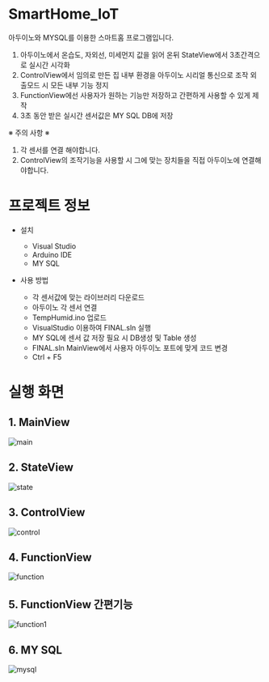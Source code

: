 # SmartHome_IoT

아두이노와 MYSQL를 이용한 스마트홈 프로그램입니다.

1. 아두이노에서 온습도, 자외선, 미세먼지 값을 읽어 온뒤 StateView에서 3초간격으로 실시간 시각화
2. ControlView에서 임의로 만든 집 내부 환경을 아두이노 시리얼 통신으로 조작 외출모드 시 모든 내부 기능 정지
3. FunctionView에선 사용자가 원하는 기능만 저장하고 간편하게 사용할 수 있게 제작
4. 3초 동안 받은 실시간 센서값은 MY SQL DB에 저장

※ 주의 사항 ※
1. 각 센서를 연결 해야합니다.
2. ControlView의 조작기능을 사용할 시 그에 맞는 장치들을 직접 아두이노에 연결해야합니다.

# 프로젝트 정보
+ 설치
  + Visual Studio
  + Arduino IDE
  + MY SQL
  
+ 사용 방법
  + 각 센서값에 맞는 라이브러리 다운로드
  + 아두이노 각 센서 연결
  + TempHumid.ino 업로드
  + VisualStudio 이용하여 FINAL.sln 실행
  + MY SQL에 센서 값 저장 필요 시 DB생성 및 Table 생성
  + FINAL.sln MainView에서 사용자 아두이노 포트에 맞게 코드 변경
  + Ctrl + F5 
  
# 실행 화면
## 1. MainView
![main](https://user-images.githubusercontent.com/71310919/93178741-9e732c00-f76f-11ea-8d08-320ed8fb6577.png)

## 2. StateView
![state](https://user-images.githubusercontent.com/71310919/93179028-10e40c00-f770-11ea-8671-1b4958f90dc9.png)

## 3. ControlView
![control](https://user-images.githubusercontent.com/71310919/93179140-3a9d3300-f770-11ea-853b-62d235f17d5d.png)

## 4. FunctionView
![function](https://user-images.githubusercontent.com/71310919/93179150-3d982380-f770-11ea-8071-7fd8d607f30e.png)

## 5. FunctionView 간편기능
![function1](https://user-images.githubusercontent.com/71310919/93179159-3f61e700-f770-11ea-96ec-a879ef54bdc6.png)

## 6. MY SQL
![mysql](https://user-images.githubusercontent.com/71310919/93179380-910a7180-f770-11ea-877e-99c55948fd19.png)


